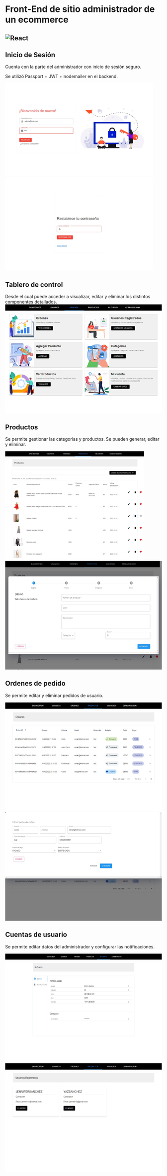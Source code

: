   # Front-End de sitio administrador de un ecommerce
 ![React](https://img.shields.io/badge/react-%2320232a.svg?style=for-the-badge&logo=react&logoColor=%2361DAFB)
--------------

## Inicio de Sesión
Cuenta con la parte del administrador con inicio de sesión seguro.

Se utilizó Passport + JWT + nodemailer en el backend.

<img src="github/login.jpg" height="300px" alt="Inicio de Sesión"/>

<img src="github/changePassword.jpg" height="300px" alt="Restablecer contraseña"/>
 

## Tablero de control
Desde el cual puede acceder a visualizar, editar y eliminar los distintos componentes detallados.
<img src="github/dashboard.jpg" height="350px" alt="Tablero"/>

## Productos
Se permite gestionar las categorias y productos.
Se pueden generar, editar y eliminar.

<img src="github/products.jpg" height="350px" alt="Gestión de productos"/>
<img src="github/newProduct.jpg" height="350px" alt="gregar nuevo producto"/>

## Ordenes de pedido

Se permite editar y eliminar pedidos de usuario.

<img src="github/orders.jpg" height="350px" alt="Control de ordenes"/>
<img src="github/orders_edit.jpg" height="350px" alt="Edición de ordenes"/>
 
## Cuentas de usuario

Se permite editar datos del administrador y configurar las notificaciones.

<img src="github/myaccount.jpg" height="350px" alt="Mi Cuenta"/>
<img src="github/buyers.jpg" height="350px" alt="Cuentas de usuario"/>
 
